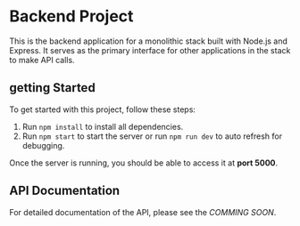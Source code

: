 # Backend Project
This is the backend application for a monolithic stack built with Node.js and Express. It serves as the primary interface for other applications in the stack to make API calls.

## getting Started
To get started with this project, follow these steps:

1. Run `npm install` to install all dependencies.
2. Run `npm start` to start the server or run `npm run dev` to auto refresh for debugging.

Once the server is running, you should be able to access it at __port 5000__.

## API Documentation
For detailed documentation of the API, please see the *COMMING SOON*.